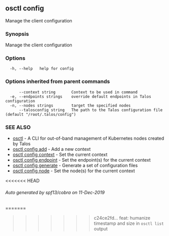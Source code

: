 <!-- markdownlint-disable -->
## osctl config

Manage the client configuration

### Synopsis

Manage the client configuration

### Options

```
  -h, --help   help for config
```

### Options inherited from parent commands

```
      --context string       Context to be used in command
  -e, --endpoints strings    override default endpoints in Talos configuration
  -n, --nodes strings        target the specified nodes
      --talosconfig string   The path to the Talos configuration file (default "/root/.talos/config")
```

### SEE ALSO

* [osctl](osctl.md)	 - A CLI for out-of-band management of Kubernetes nodes created by Talos
* [osctl config add](osctl_config_add.md)	 - Add a new context
* [osctl config context](osctl_config_context.md)	 - Set the current context
* [osctl config endpoint](osctl_config_endpoint.md)	 - Set the endpoint(s) for the current context
* [osctl config generate](osctl_config_generate.md)	 - Generate a set of configuration files
* [osctl config node](osctl_config_node.md)	 - Set the node(s) for the current context

<<<<<<< HEAD
###### Auto generated by spf13/cobra on 11-Dec-2019
=======
>>>>>>> c24ce2fd... feat: humanize timestamp and size in `osctl list` output
